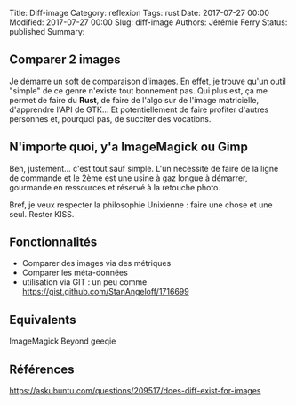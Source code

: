 Title: Diff-image
Category: reflexion
Tags: rust
Date: 2017-07-27 00:00
Modified: 2017-07-27 00:00
Slug: diff-image
Authors: Jérémie Ferry
Status: published
Summary:

## Comparer 2 images

Je démarre un soft de comparaison d'images.
En effet, je trouve qu'un outil "simple" de ce genre n'existe tout bonnement pas.
Qui plus est, ça me permet de faire du **Rust**, de faire de l'algo sur de l'image matricielle, d'apprendre l'API de GTK... 
Et potentiellement de faire profiter d'autres personnes et, pourquoi pas, de succiter des vocations.

## N'importe quoi, y'a ImageMagick ou Gimp

Ben, justement... c'est tout sauf simple.
L'un nécessite de faire de la ligne de commande et le 2ème est une usine à gaz longue à démarrer, 
gourmande en ressources et réservé à la retouche photo.

Bref, je veux respecter la philosophie Unixienne : faire une chose et une seul.
Rester KISS.

## Fonctionnalités

* Comparer des images via des métriques
* Comparer les méta-données
* utilisation via GIT : un peu comme https://gist.github.com/StanAngeloff/1716699

## Equivalents

ImageMagick
Beyond
geeqie

## Références

https://askubuntu.com/questions/209517/does-diff-exist-for-images
